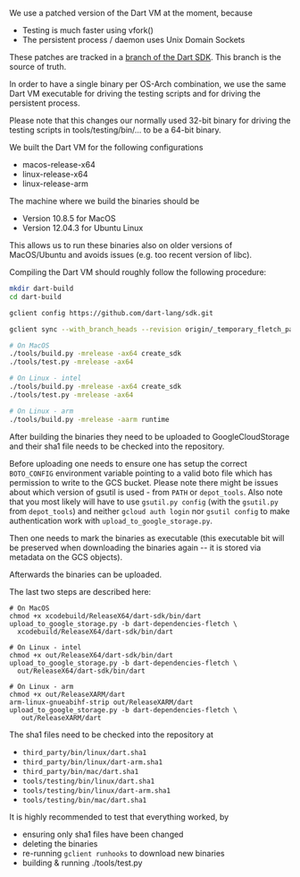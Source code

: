 <!---
Copyright (c) 2015, the Fletch project authors. Please see the AUTHORS file
for details. All rights reserved. Use of this source code is governed by a
BSD-style license that can be found in the LICENSE.md file.
-->

We use a patched version of the Dart VM at the moment, because
  * Testing is much faster using vfork()
  * The persistent process / daemon uses Unix Domain Sockets

These patches are tracked in a [branch of the Dart
SDK](https://github.com/dart-lang/sdk/tree/_temporary_fletch_patches). This
branch is the source of truth.

In order to have a single binary per OS-Arch combination, we use the
same Dart VM executable for driving the testing scripts and for driving
the persistent process.

Please note that this changes our normally used 32-bit binary for driving the
testing scripts in tools/testing/bin/... to be a 64-bit binary.

We built the Dart VM for the following configurations
  * macos-release-x64
  * linux-release-x64
  * linux-release-arm

The machine where we build the binaries should be
  * Version 10.8.5 for MacOS
  * Version 12.04.3 for Ubuntu Linux

This allows us to run these binaries also on older versions of MacOS/Ubuntu and
avoids issues (e.g. too recent version of libc).

Compiling the Dart VM should roughly follow the following procedure:

```bash
mkdir dart-build
cd dart-build

gclient config https://github.com/dart-lang/sdk.git

gclient sync --with_branch_heads --revision origin/_temporary_fletch_patches

# On MacOS
./tools/build.py -mrelease -ax64 create_sdk
./tools/test.py -mrelease -ax64

# On Linux - intel
./tools/build.py -mrelease -ax64 create_sdk
./tools/test.py -mrelease -ax64

# On Linux - arm
./tools/build.py -mrelease -aarm runtime
```

After building the binaries they need to be uploaded to GoogleCloudStorage and
their sha1 file needs to be checked into the repository.

Before uploading one needs to ensure one has setup the correct
`BOTO_CONFIG` environment variable pointing to a valid boto file which has
permission to write to the GCS bucket.
Please note there might be issues about which version of gsutil is used -
from `PATH` or `depot_tools`. Also note that you most likely will have to
use `gsutil.py config` (with the `gsutil.py` from `depot_tools`) and neither
`gcloud auth login` nor `gsutil config` to make authentication work with
`upload_to_google_storage.py`.

Then one needs to mark the binaries as executable (this executable bit will be
preserved when downloading the binaries again -- it is stored via metadata on
the GCS objects).

Afterwards the binaries can be uploaded.

The last two steps are described here:

```
# On MacOS
chmod +x xcodebuild/ReleaseX64/dart-sdk/bin/dart
upload_to_google_storage.py -b dart-dependencies-fletch \
  xcodebuild/ReleaseX64/dart-sdk/bin/dart

# On Linux - intel
chmod +x out/ReleaseX64/dart-sdk/bin/dart
upload_to_google_storage.py -b dart-dependencies-fletch \
  out/ReleaseX64/dart-sdk/bin/dart

# On Linux - arm
chmod +x out/ReleaseXARM/dart
arm-linux-gnueabihf-strip out/ReleaseXARM/dart
upload_to_google_storage.py -b dart-dependencies-fletch \
   out/ReleaseXARM/dart
```

The sha1 files need to be checked into the repository at
  * `third_party/bin/linux/dart.sha1`
  * `third_party/bin/linux/dart-arm.sha1`
  * `third_party/bin/mac/dart.sha1`
  * `tools/testing/bin/linux/dart.sha1`
  * `tools/testing/bin/linux/dart-arm.sha1`
  * `tools/testing/bin/mac/dart.sha1`

It is highly recommended to test that everything worked, by
  * ensuring only sha1 files have been changed
  * deleting the binaries
  * re-running `gclient runhooks` to download new binaries
  * building & running ./tools/test.py
